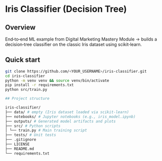 # Iris Classifier (Decision Tree)

## Overview
End‑to‑end ML example from Digital Marketing Mastery Module → builds a decision‑tree classifier on the classic Iris dataset using scikit‑learn.

## Quick start
```bash
git clone https://github.com/<YOUR_USERNAME>/iris-classifier.git
cd iris-classifier
python -m venv venv && source venv/bin/activate
pip install -r requirements.txt
python src/train.py

## Project structure

iris-classifier/
├── data/ # empty (Iris dataset loaded via scikit-learn)
├── notebooks/ # Jupyter notebooks (e.g., iris_model.ipynb)
├── outputs/ # Generated model artifacts and plots
├── src/ # Python scripts
│ └── train.py # Main training script
├── tests/ # Unit tests
├── .gitignore
├── LICENSE
├── README.md
└── requirements.txt